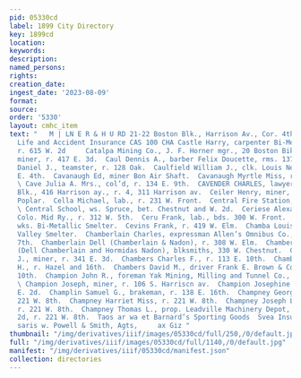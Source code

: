 ```yaml
---
pid: 05330cd
label: 1899 City Directory
key: 1899cd
location: 
keywords: 
description: 
named_persons: 
rights: 
creation_date: 
ingest_date: '2023-08-09'
format: 
source: 
order: '5330'
layout: cmhc_item
text: "   M | LN E R & H U RD 21-22 Boston Blk., Harrison Av., Cor. 4th St. Fire,
  Life and Accident Insurance CAS 100 CHA Castle Harry, carpenter Bi-Metallic Smelter,
  r. 615 W. 2d     Catalpa Mining Co., J. F. Horner mgr., 20 Boston Bik.  Catlin Morris,
  miner, r. 417 E. 3d.  Caul Dennis A., barber Felix Doucette, rms. 137 E. 5th.  Caulfield
  Daniel J., teamster, r. 128 Oak.  Caulfield William J., clk. Louis Nelson, r. 143
  E. 4th.  Cavanaugh Ed, miner Bon Air Shaft.  Cavanaugh Myrtle Miss, r. 131 W. 4th.
  \ Cave Julia A. Mrs., col’d, r. 134 E. 9th.  CAVENDER CHARLES, lawyer, 1 to 3 Quincy
  Blk., 416 Harrison ay., r. 4, 311 Harrison av.  Ceiler Henry, miner, r. rear 1501
  Poplar.  Cella Michael, lab., r. 231 W. Front.  Central Fire Station, 120 E. 2d.
  \ Central School, ws. Spruce, bet. Chestnut and W. 2d.  Ceriese Alexander, lab.
  Colo. Mid Ry., r. 312 W. 5th.  Ceru Frank, lab., bds. 300 W. Front.  Cesarek Tony,
  wks. Bi-Metallic Smelter.  Cevins Frank, r. 419 W. Elm.  Chamba Louis, wks. Arkansas
  Valley Smelter.  Chamberlain Charles, expressman Allen’s Omnibus Co., r. 224 W.
  7th.  Chamberlain Dell (Chamberlain & Nadon), r. 308 W. Elm.  Chamberlain & Nadon
  (Dell Chamberlain and Hormidas Nadon), blksmiths, 330 W. Chestnut.  Chamberlin Lewis
  J., miner, r. 341 E. 3d.  Chambers Charles F., r. 113 E. 10th.  Chambers Charles
  H., r. Hazel and 16th.  Chambers David M., driver Frank E. Brown & Co., r. 113 E.
  10th.  Champion John R., foreman Yak Mining, Milling and Tunnel Co., r. 200 W. 9th.
  \ Champion Joseph, miner, r. 106 S. Harriscn av.  Champion Josephine Mrs., r. 123
  E. 2d.  Champlin Samuel G., brakeman, r. 138 E. 16th.  Champney George Mrs., r.
  221 W. 8th.  Champney Harriet Miss, r. 221 W. 8th.  Champney Joseph L., machinist,
  r. 221 W. 8th.  Champney Thomas L., prop. Leadville Machinery Depot, 111-113 E.
  2d, r. 221 W. 8th.  Taos ar wa et Barnard’s Sporting Goods  Svea Insurance Co, Sweden
  saris w. Powell & Smith, Agts,     ax Giz "
thumbnail: "/img/derivatives/iiif/images/05330cd/full/250,/0/default.jpg"
full: "/img/derivatives/iiif/images/05330cd/full/1140,/0/default.jpg"
manifest: "/img/derivatives/iiif/05330cd/manifest.json"
collection: directories
---
```

